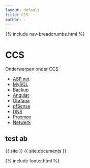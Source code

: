 ```yaml
---
layout: default
title: CCS
author: -
---
```


{% include nav-breadcrumbs.html %}


# CCS
Onderwerpen onder CCS
* [ASP.net](ASP_net/)
* [MySQL](mysql)
* [Backup](backup/)
* [Angular](angular/)
* [Grafana](grafana/)
* [pfSense](pfSense/)
* [DNS](DNS/)
* [Proxmox](proxmox/)
* [Netwerk](netwerk/)

## test ab
{{ site }}
{{ site.documents }}





{% include footer.html %}
